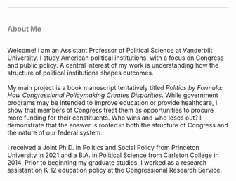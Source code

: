<hr>
<div class="row">
  <div class="column left" style="color:#888"> <h3>About Me</h3> </div>
  <div class="column right"> <p> Welcome! I am an Assistant Professor of Political Science at Vanderbilt University. I study American political institutions, with a focus on Congress and public policy. A central interest of my work is understanding how the structure of political institutions shapes outcomes.<br> <br>My main project is a book manuscript tentatively titled <i>Politics by Formula: How Congressional Policymaking Creates Disparities</i>. While government programs may be intended to improve education or provide healthcare, I show that members of Congress treat them as opportunities to procure more funding for their constituents. Who wins and who loses out? I demonstrate that the answer is rooted in both the structure of Congress and the nature of our federal system. <br> <br>I received a Joint Ph.D. in Politics and Social Policy from Princeton University in 2021 and a B.A. in Political Science from Carleton College in 2014. Prior to beginning my graduate studies, I worked as a research assistant on K-12 education policy at the Congressional Research Service.</p> </div>
</div>

